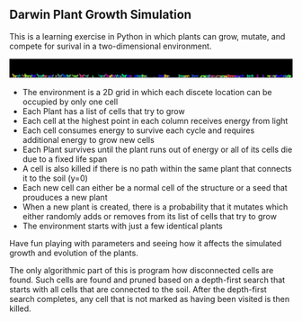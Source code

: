 ## Darwin Plant Growth Simulation
This is a learning exercise in Python in which plants can grow, mutate, and compete for surival in a two-dimensional environment.

![Example Plant Life](darwin2017-09-12_1.png)

* The environment is a 2D grid in which each discete location can be occupied by only one cell
* Each Plant has a list of cells that try to grow
* Each cell at the highest point in each column receives energy from light
* Each cell consumes energy to survive each cycle and requires additional energy to grow new cells
* Each Plant survives until the plant runs out of energy or all of its cells die due to a fixed life span
* A cell is also killed if there is no path within the same plant that connects it to the soil (y=0)
* Each new cell can either be a normal cell of the structure or a seed that prouduces a new plant
* When a new plant is created, there is a probability that it mutates which either randomly adds or removes from its list of cells that try to grow
* The environment starts with just a few identical plants

Have fun playing with parameters and seeing how it affects the simulated growth and evolution of the plants.

The only algorithmic part of this is program how disconnected cells are found. Such cells are found and pruned based on a depth-first search that starts with all cells that are connected to the soil.  After the depth-first search completes, any cell that is not marked as having been visited is then killed.

